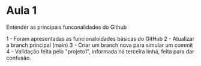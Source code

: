 # Aula 1
Entender as principais funconalidades do Github

1 - Foram apresentadas as funcionaloidades básicas do GitHub
2 - Atualizar a branch principal (main)
3 - Criar um branch nova para simular um commit
4 - Validação  feita pelo "projeto1", informada na terceira linha, feita para dar confusão.

